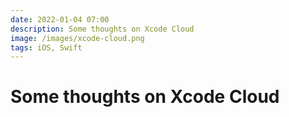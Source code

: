 ```yaml
---
date: 2022-01-04 07:00
description: Some thoughts on Xcode Cloud
image: /images/xcode-cloud.png
tags: iOS, Swift
---
```

# Some thoughts on Xcode Cloud
